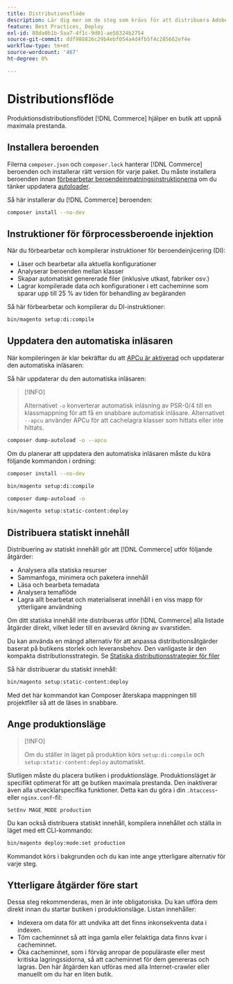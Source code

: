```yaml
---
title: Distributionsflöde
description: Lär dig mer om de steg som krävs för att distribuera Adobe Commerce i en produktionsmiljö.
feature: Best Practices, Deploy
exl-id: 88da0b1b-5aa7-4f1c-9d01-ae58324b2754
source-git-commit: ddf988826c29b4ebf054a4d4fb5f4c285662ef4e
workflow-type: tm+mt
source-wordcount: '467'
ht-degree: 0%

---
```


# Distributionsflöde

Produktionsdistributionsflödet [!DNL Commerce] hjälper en butik att uppnå maximala prestanda.

## Installera beroenden

Filerna `composer.json` och `composer.lock` hanterar [!DNL Commerce] beroenden och installerar rätt version för varje paket. Du måste installera beroenden innan [förbearbetar beroendeinmatningsinstruktionerna](#preprocess-dependency-injection-instructions) om du tänker uppdatera [autoloader](#update-the-autoloader).

Så här installerar du [!DNL Commerce] beroenden:

```bash
composer install --no-dev
```

## Instruktioner för förprocessberoende injektion

När du förbearbetar och kompilerar instruktioner för beroendeinjicering (DI):

* Läser och bearbetar alla aktuella konfigurationer
* Analyserar beroenden mellan klasser
* Skapar automatiskt genererade filer (inklusive utkast, fabriker osv.)
* Lagrar kompilerade data och konfigurationer i ett cacheminne som sparar upp till 25 % av tiden för behandling av begäranden

Så här förbearbetar och kompilerar du DI-instruktioner:

```bash
bin/magento setup:di:compile
```

## Uppdatera den automatiska inläsaren

När kompileringen är klar bekräftar du att [APCu är aktiverad](../performance/software.md#php-settings) och uppdaterar den automatiska inläsaren:

Så här uppdaterar du den automatiska inläsaren:

>[!INFO]
>
>Alternativet `-o` konverterar automatisk inläsning av PSR-0/4 till en klassmappning för att få en snabbare automatisk inläsare. Alternativet `--apcu` använder APCu för att cachelagra klasser som hittats eller inte hittats.

```bash
composer dump-autoload -o --apcu
```

Om du planerar att uppdatera den automatiska inläsaren måste du köra följande kommandon i ordning:

```bash
composer install --no-dev
```

```bash
bin/magento setup:di:compile
```

```bash
composer dump-autoload -o
```

```bash
bin/magento setup:static-content:deploy
```

## Distribuera statiskt innehåll

Distribuering av statiskt innehåll gör att [!DNL Commerce] utför följande åtgärder:

* Analysera alla statiska resurser
* Sammanfoga, minimera och paketera innehåll
* Läsa och bearbeta temadata
* Analysera temaflöde
* Lagra allt bearbetat och materialiserat innehåll i en viss mapp för ytterligare användning

Om ditt statiska innehåll inte distribueras utför [!DNL Commerce] alla listade åtgärder direkt, vilket leder till en avsevärd ökning av svarstiden.

Du kan använda en mängd alternativ för att anpassa distributionsåtgärder baserat på butikens storlek och leveransbehov. Den vanligaste är den kompakta distributionsstrategin. Se [Statiska distributionsstrategier för filer](../configuration/cli/static-view-file-strategy.md)

Så här distribuerar du statiskt innehåll:

```bash
bin/magento setup:static-content:deploy
```

Med det här kommandot kan Composer återskapa mappningen till projektfiler så att de läses in snabbare.

## Ange produktionsläge

>[!INFO]
>
>Om du ställer in läget på produktion körs `setup:di:compile` och `setup:static-content:deploy` automatiskt.

Slutligen måste du placera butiken i produktionsläge. Produktionsläget är specifikt optimerat för att ge butiken maximala prestanda. Den inaktiverar även alla utvecklarspecifika funktioner. Detta kan du göra i din `.htaccess`- eller `nginx.conf`-fil:

`SetEnv MAGE_MODE production`

Du kan också distribuera statiskt innehåll, kompilera innehållet och ställa in läget med ett CLI-kommando:

```bash
bin/magento deploy:mode:set production
```

Kommandot körs i bakgrunden och du kan inte ange ytterligare alternativ för varje steg.

## Ytterligare åtgärder före start

Dessa steg rekommenderas, men är inte obligatoriska. Du kan utföra dem direkt innan du startar butiken i produktionsläge. Listan innehåller:

* Indexera om data för att undvika att det finns inkonsekventa data i indexen.
* Töm cacheminnet så att inga gamla eller felaktiga data finns kvar i cacheminnet.
* Öka cacheminnet, som i förväg anropar de populäraste eller mest kritiska lagringssidorna, så att cacheminnet för dem genereras och lagras. Den här åtgärden kan utföras med alla Internet-crawler eller manuellt om du har en liten butik.
